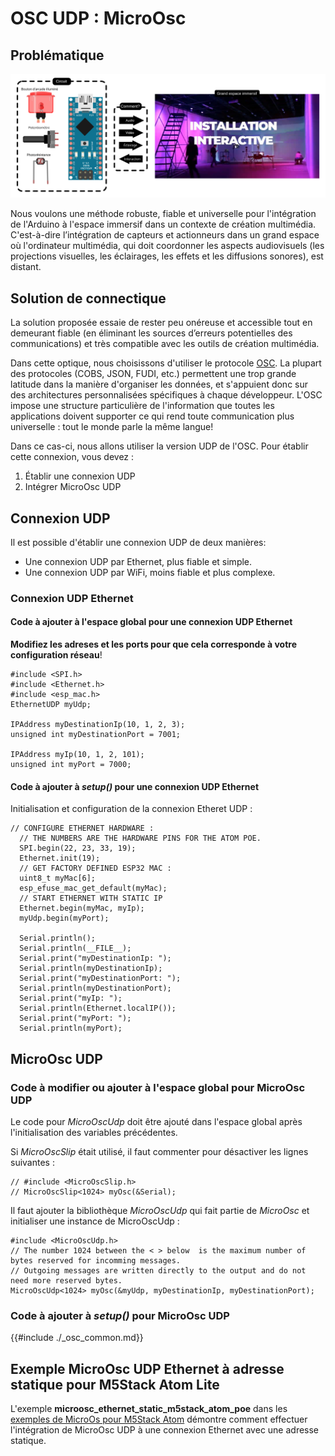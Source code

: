 # OSC UDP : MicroOsc

## Problématique

![Illustration de la problématique : comment relier l'Arduino à l'espace immersif?](./scenario_problematique.svg)

Nous voulons une méthode robuste, fiable et universelle pour l'intégration de l'Arduino à l'espace immersif dans un contexte de création multimédia. C'est-à-dire l’intégration de capteurs et actionneurs dans un grand espace où l'ordinateur multimédia, qui doit coordonner les aspects audiovisuels (les projections visuelles, les éclairages, les effets et les diffusions sonores), est distant.


## Solution de connectique

La solution proposée essaie de rester peu onéreuse et accessible tout en demeurant fiable (en éliminant les sources d’erreurs potentielles des communications) et très compatible avec les outils de création multimédia.

Dans cette optique, nous choisissons d'utiliser le protocole [OSC](../osc/osc.html). La plupart des protocoles (COBS, JSON, FUDI, etc.) permettent une trop grande latitude dans la manière d'organiser les données, et s'appuient donc sur des architectures personnalisées spécifiques à chaque développeur. L'OSC impose une structure particulière de l'information que toutes les applications doivent supporter ce qui rend toute communication plus universelle : tout le monde parle la même langue!

Dans ce cas-ci, nous allons utiliser la version UDP de l'OSC. Pour établir cette connexion, vous devez :
1. Établir une connexion UDP
2. Intégrer MicroOsc UDP

## Connexion UDP

Il est possible d'établir une connexion UDP de deux manières:
* Une connexion UDP par Ethernet, plus fiable et simple.
* Une connexion UDP par WiFi, moins fiable et plus complexe.

### Connexion UDP Ethernet

#### Code à ajouter à l'espace global pour une connexion UDP Ethernet

**Modifiez les adreses et les ports pour que cela corresponde à votre configuration réseau**!

```arduino
#include <SPI.h>
#include <Ethernet.h>
#include <esp_mac.h>
EthernetUDP myUdp;

IPAddress myDestinationIp(10, 1, 2, 3);
unsigned int myDestinationPort = 7001;

IPAddress myIp(10, 1, 2, 101);
unsigned int myPort = 7000;
```

#### Code à ajouter à *setup()* pour une connexion UDP Ethernet

Initialisation et configuration de la connexion Etheret UDP :
```arduino
// CONFIGURE ETHERNET HARDWARE :
  // THE NUMBERS ARE THE HARDWARE PINS FOR THE ATOM POE.
  SPI.begin(22, 23, 33, 19);
  Ethernet.init(19);
  // GET FACTORY DEFINED ESP32 MAC :
  uint8_t myMac[6];
  esp_efuse_mac_get_default(myMac);
  // START ETHERNET WITH STATIC IP
  Ethernet.begin(myMac, myIp);
  myUdp.begin(myPort);

  Serial.println();
  Serial.println(__FILE__);
  Serial.print("myDestinationIp: ");
  Serial.println(myDestinationIp);
  Serial.print("myDestinationPort: ");
  Serial.println(myDestinationPort);
  Serial.print("myIp: ");
  Serial.println(Ethernet.localIP());
  Serial.print("myPort: ");
  Serial.println(myPort);
```

## MicroOsc UDP

### Code à modifier ou ajouter à l'espace global pour MicroOsc UDP

Le code pour *MicroOscUdp* doit être ajouté dans l'espace global après l'initialisation des variables précédentes.

Si *MicroOscSlip* était utilisé, il faut commenter pour désactiver les lignes suivantes :
```arduino
// #include <MicroOscSlip.h>
// MicroOscSlip<1024> myOsc(&Serial);
```

Il faut ajouter la bibliothèque *MicroOscUdp* qui fait partie de *MicroOsc* et initialiser une instance de MicroOscUdp : 
```arduino
#include <MicroOscUdp.h>
// The number 1024 between the < > below  is the maximum number of bytes reserved for incomming messages.
// Outgoing messages are written directly to the output and do not need more reserved bytes.
MicroOscUdp<1024> myOsc(&myUdp, myDestinationIp, myDestinationPort);
```

### Code à ajouter à *setup()* pour MicroOsc UDP

{{#include ./_osc_common.md}}

## Exemple MicroOsc UDP Ethernet à adresse statique pour M5Stack Atom Lite

L'exemple **microosc_ethernet_static_m5stack_atom_poe** dans les [exemples de MicroOs pour M5Stack Atom](https://github.com/thomasfredericks/MicroOsc/tree/main/examples/m5stack-atom) démontre comment effectuer l'intégration de MicroOsc UDP à une connexion Ethernet avec une adresse statique.
